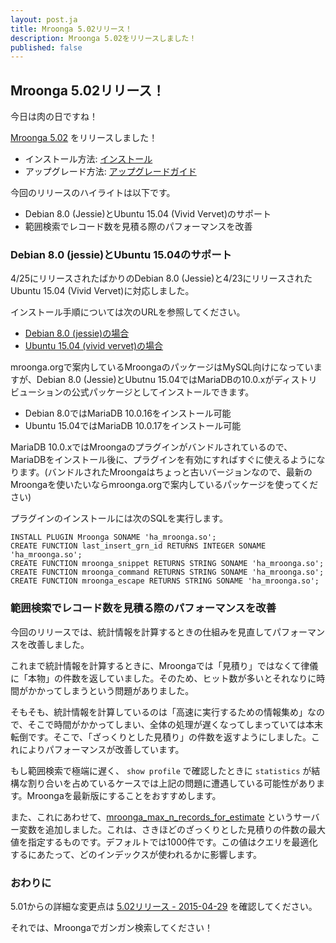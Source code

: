 ```yaml
---
layout: post.ja
title: Mroonga 5.02リリース！
description: Mroonga 5.02をリリースしました！
published: false
---
```


## Mroonga 5.02リリース！

今日は肉の日ですね！

[Mroonga 5.02](/ja/docs/news.html#release-5-02) をリリースしました！

* インストール方法: [インストール](/ja/docs/install.html)
* アップグレード方法: [アップグレードガイド](/ja/docs/upgrade.html)

今回のリリースのハイライトは以下です。

* Debian 8.0 (Jessie)とUbuntu 15.04 (Vivid Vervet)のサポート
* 範囲検索でレコード数を見積る際のパフォーマンスを改善

### Debian 8.0 (jessie)とUbuntu 15.04のサポート

4/25にリリースされたばかりのDebian 8.0 (Jessie)と4/23にリリースされたUbuntu 15.04 (Vivid Vervet)に対応しました。

インストール手順については次のURLを参照してください。

* [Debian 8.0 (jessie)の場合](/ja/docs/install/debian.html#jessie)
* [Ubuntu 15.04 (vivid vervet)の場合](/ja/docs/install/ubuntu.html)

mroonga.orgで案内しているMroongaのパッケージはMySQL向けになっていますが、Debian 8.0 (Jessie)とUbutnu 15.04ではMariaDBの10.0.xがディストリビューションの公式パッケージとしてインストールできます。

* Debian 8.0ではMariaDB 10.0.16をインストール可能
* Ubuntu 15.04ではMariaDB 10.0.17をインストール可能

MariaDB 10.0.xではMroongaのプラグインがバンドルされているので、MariaDBをインストール後に、プラグインを有効にすればすぐに使えるようになります。(バンドルされたMroongaはちょっと古いバージョンなので、最新のMroongaを使いたいならmroonga.orgで案内しているパッケージを使ってください)

プラグインのインストールには次のSQLを実行します。

    INSTALL PLUGIN Mroonga SONAME 'ha_mroonga.so';
    CREATE FUNCTION last_insert_grn_id RETURNS INTEGER SONAME 'ha_mroonga.so';
    CREATE FUNCTION mroonga_snippet RETURNS STRING SONAME 'ha_mroonga.so';
    CREATE FUNCTION mroonga_command RETURNS STRING SONAME 'ha_mroonga.so';
    CREATE FUNCTION mroonga_escape RETURNS STRING SONAME 'ha_mroonga.so';

### 範囲検索でレコード数を見積る際のパフォーマンスを改善

今回のリリースでは、統計情報を計算するときの仕組みを見直してパフォーマンスを改善しました。

これまで統計情報を計算するときに、Mroongaでは「見積り」ではなくて律儀に「本物」の件数を返していました。そのため、ヒット数が多いとそれなりに時間がかかってしまうという問題がありました。

そもそも、統計情報を計算しているのは「高速に実行するための情報集め」なので、そこで時間がかかってしまい、全体の処理が遅くなってしまっていては本末転倒です。そこで、「ざっくりとした見積り」の件数を返すようにしました。これによりパフォーマンスが改善しています。

もし範囲検索で極端に遅く、 `show profile` で確認したときに `statistics` が結構な割り合いを占めているケースでは上記の問題に遭遇している可能性があります。Mroongaを最新版にすることをおすすめします。

また、これにあわせて、[mroonga_max_n_records_for_estimate](http://mroonga.org/ja/docs/reference/server_variables.html#mroonga-max-n-records-for-estimate) というサーバー変数を追加しました。これは、さきほどのざっくりとした見積りの件数の最大値を指定するものです。デフォルトでは1000件です。この値はクエリを最適化するにあたって、どのインデックスが使われるかに影響します。

### おわりに

5.01からの詳細な変更点は [5.02リリース - 2015-04-29](/ja/docs/news.html#release-5-02) を確認してください。

それでは、Mroongaでガンガン検索してください！
